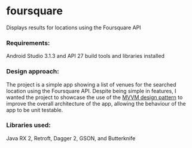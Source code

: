 # foursquare
Displays results for locations using the Foursquare API

### Requirements:
Android Studio 3.1.3 and API 27 build tools and libraries installed

### Design approach:
The project is a simple app showing a list of venues for the searched location using the Foursquare API.
Despite being simple in features, I wanted the project to showcase the use of the [MVVM design pattern](https://medium.com/@florina.muntenescu/mvvm-rxjava-the-perfect-mix-2d7c3dc8b418) to improve the overall architecture of the app, allowing the behaviour of the app to be unit testable.


### Libraries used: 
Java RX 2, Retroft, Dagger 2, GSON, and Butterknife 
